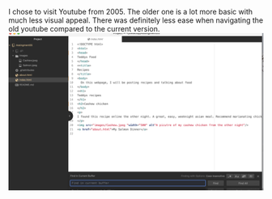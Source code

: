 
I chose to visit Youtube from 2005. The older one is a lot more basic with much less visual appeal. There was definitely less ease when navigating the old youtube compared to the current version.
![My screenshot](./images/Screenshot.jpeg)
